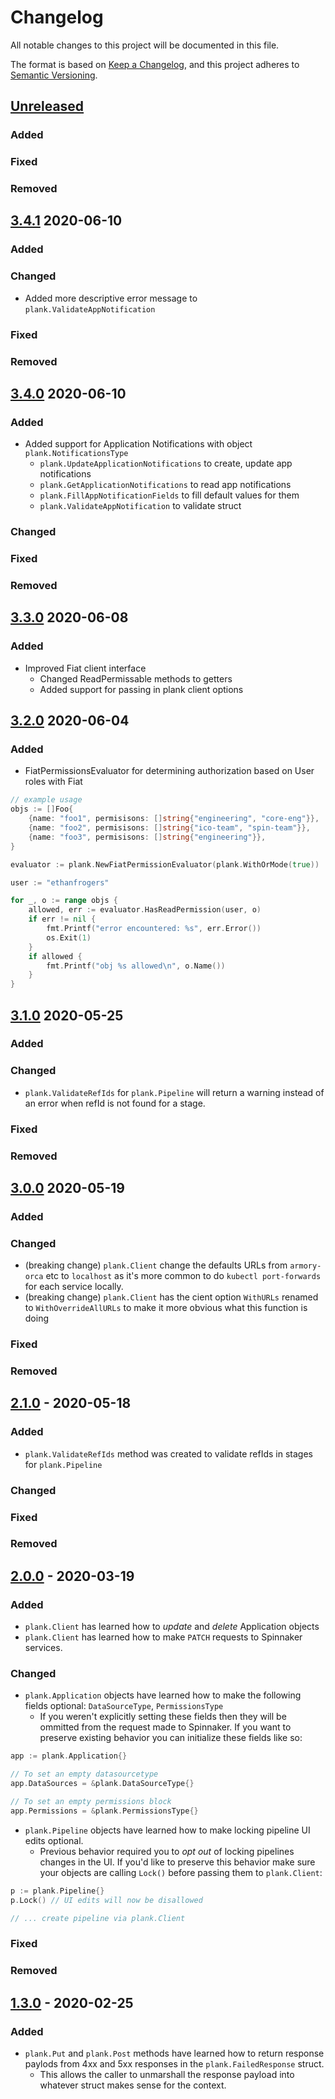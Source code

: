 # Changelog
All notable changes to this project will be documented in this file.

The format is based on [Keep a Changelog](https://keepachangelog.com/en/1.0.0/),
and this project adheres to [Semantic Versioning](https://semver.org/spec/v2.0.0.html).

## [Unreleased]

### Added

### Fixed

### Removed

## [3.4.1] 2020-06-10
### Added

### Changed
- Added more descriptive error message to `plank.ValidateAppNotification`

### Fixed

### Removed

## [3.4.0] 2020-06-10
### Added
- Added support for Application Notifications with object `plank.NotificationsType` 
  - `plank.UpdateApplicationNotifications` to create, update app notifications 
  - `plank.GetApplicationNotifications` to read app notifications
  - `plank.FillAppNotificationFields` to fill default values for them
  - `plank.ValidateAppNotification` to validate struct

### Changed

### Fixed

### Removed
## [3.3.0] 2020-06-08

### Added
- Improved Fiat client interface
    - Changed ReadPermissable methods to getters
    - Added support for passing in plank client options

## [3.2.0] 2020-06-04
### Added

- FiatPermissionsEvaluator for determining authorization based on User roles with Fiat

```go
// example usage
objs := []Foo{
	{name: "foo1", permisisons: []string{"engineering", "core-eng"}},
	{name: "foo2", permisisons: []string{"ico-team", "spin-team"}},
	{name: "foo3", permisisons: []string{"engineering"}},
}

evaluator := plank.NewFiatPermissionEvaluator(plank.WithOrMode(true))

user := "ethanfrogers"

for _, o := range objs {
	allowed, err := evaluator.HasReadPermission(user, o)
	if err != nil {
		fmt.Printf("error encountered: %s", err.Error())
		os.Exit(1)
	}
	if allowed {
		fmt.Printf("obj %s allowed\n", o.Name())
	}
}
```

## [3.1.0] 2020-05-25
### Added

### Changed
- `plank.ValidateRefIds` for `plank.Pipeline` will return a warning instead of an error when refId is not found for a stage.

### Fixed

### Removed


## [3.0.0] 2020-05-19
### Added

### Changed
- (breaking change) `plank.Client` change the defaults URLs from `armory-orca` etc to `localhost` as it's more common to do `kubectl port-forwards` for each service locally.
- (breaking change) `plank.Client` has the cient option `WithURLs` renamed to `WithOverrideAllURLs` to make it more obvious what this function is doing

### Fixed

### Removed

## [2.1.0] - 2020-05-18
### Added

- `plank.ValidateRefIds` method was created to validate refIds in stages for `plank.Pipeline`

### Changed

### Fixed

### Removed

## [2.0.0] - 2020-03-19
### Added

- `plank.Client` has learned how to _update_ and _delete_ Application objects
- `plank.Client` has learned how to make `PATCH` requests to Spinnaker services.

### Changed

- `plank.Application` objects have learned how to make the following fields
optional: `DataSourceType`, `PermissionsType`
  - If you weren't explicitly setting these fields then they will be ommitted
  from the request made to Spinnaker.  If you want to preserve existing behavior
  you can initialize these fields like so:

```go
app := plank.Application{}

// To set an empty datasourcetype
app.DataSources = &plank.DataSourceType{}

// To set an empty permissions block
app.Permissions = &plank.PermissionsType{}
```

- `plank.Pipeline` objects have learned how to make locking pipeline UI edits
optional.
  - Previous behavior required you to _opt out_ of locking pipelines changes
  in the UI. If you'd like to preserve this behavior make sure your objects
  are calling `Lock()` before passing them to `plank.Client`:

```go
p := plank.Pipeline{}
p.Lock() // UI edits will now be disallowed

// ... create pipeline via plank.Client
```

### Fixed

### Removed


## [1.3.0] - 2020-02-25
### Added
- `plank.Put` and `plank.Post` methods have learned how to return response
paylods from 4xx and 5xx responses in the `plank.FailedResponse` struct.
  - This allows the caller to unmarshall the response payload into whatever
  struct makes sense for the context.

[Unreleased]: https://github.com/armory/plank/compare/v1.3.0...HEAD
[3.4.1]: https://github.com/armory/plank/compare/v3.4.0...v3.4.1
[3.4.0]: https://github.com/armory/plank/compare/v3.3.0...v3.4.0
[3.3.0]: https://github.com/armory/plank/compare/v3.2.0...v3.3.0
[3.2.0]: https://github.com/armory/plank/compare/v3.1.0...v3.2.0
[3.1.0]: https://github.com/armory/plank/compare/v3.0.0...v3.1.0
[3.0.0]: https://github.com/armory/plank/compare/v2.1.0...v3.0.0
[2.1.0]: https://github.com/armory/plank/compare/v2.0.0...v2.1.0
[2.0.0]: https://github.com/armory/plank/compare/v1.3.0...v2.0.0
[1.3.0]: https://github.com/armory/plank/compare/v1.2.1...v1.3.0
